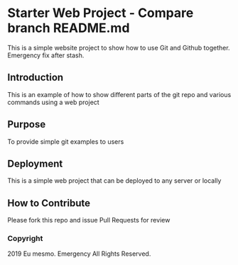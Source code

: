 # Starter Web Project - Compare branch README.md

This is a simple website project to show how to use Git and Github together. Emergency fix after stash.

## Introduction

This is an example of how to show different parts of the git repo and various commands using a web project

## Purpose

To provide simple git examples to users

## Deployment

This is a simple web project that can be deployed to any server or locally

## How to Contribute

Please fork this repo and issue Pull Requests for review

### Copyright

2019 Eu mesmo. Emergency All Rights Reserved.
